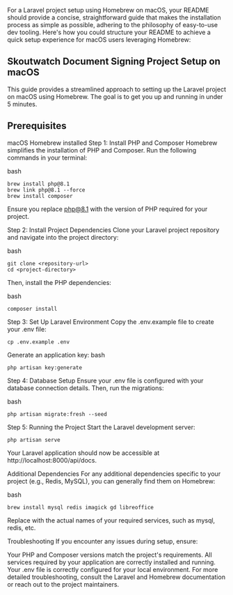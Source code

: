 For a Laravel project setup using Homebrew on macOS, your README should provide a concise, straightforward guide that makes the installation process as simple as possible, adhering to the philosophy of easy-to-use dev tooling. Here's how you could structure your README to achieve a quick setup experience for macOS users leveraging Homebrew:

## Skoutwatch Document Signing Project Setup on macOS
This guide provides a streamlined approach to setting up the Laravel project on macOS using Homebrew. The goal is to get you up and running in under 5 minutes.

## Prerequisites
macOS
Homebrew installed
Step 1: Install PHP and Composer
Homebrew simplifies the installation of PHP and Composer. Run the following commands in your terminal:

bash
```
brew install php@8.1
brew link php@8.1 --force
brew install composer
````

Ensure you replace php@8.1 with the version of PHP required for your project.

Step 2: Install Project Dependencies
Clone your Laravel project repository and navigate into the project directory:

bash

```
git clone <repository-url>
cd <project-directory>

```

Then, install the PHP dependencies:

bash
```
composer install
```

Step 3: Set Up Laravel Environment
Copy the .env.example file to create your .env file:
```
cp .env.example .env
```

Generate an application key:
bash
```
php artisan key:generate
```


Step 4: Database Setup
Ensure your .env file is configured with your database connection details. Then, run the migrations:

bash
```
php artisan migrate:fresh --seed
```

Step 5: Running the Project
Start the Laravel development server:

```
php artisan serve
```
Your Laravel application should now be accessible at http://localhost:8000/api/docs.

Additional Dependencies
For any additional dependencies specific to your project (e.g., Redis, MySQL), you can generally find them on Homebrew:

bash

```
brew install mysql redis imagick gd libreoffice
```
Replace <dependency-name> with the actual names of your required services, such as mysql, redis, etc.


Troubleshooting
If you encounter any issues during setup, ensure:

Your PHP and Composer versions match the project's requirements.
All services required by your application are correctly installed and running.
Your .env file is correctly configured for your local environment.
For more detailed troubleshooting, consult the Laravel and Homebrew documentation or reach out to the project maintainers.